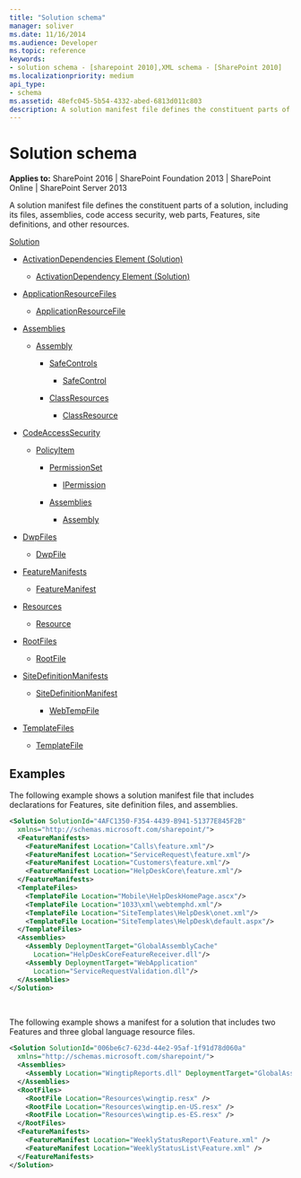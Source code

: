 ```yaml
---
title: "Solution schema"
manager: soliver
ms.date: 11/16/2014
ms.audience: Developer
ms.topic: reference
keywords:
- solution schema - [sharepoint 2010],XML schema - [SharePoint 2010]
ms.localizationpriority: medium
api_type:
- schema
ms.assetid: 48efc045-5b54-4332-abed-6813d011c803
description: A solution manifest file defines the constituent parts of a solution, including its files, assemblies, code access security, web parts, Features, site definitions, and other resources.
---
```


# Solution schema

**Applies to:** SharePoint 2016 | SharePoint Foundation 2013 | SharePoint Online | SharePoint Server 2013

A solution manifest file defines the constituent parts of a solution, including its files, assemblies, code access security, web parts, Features, site definitions, and other resources.

[Solution](solution-element-solution.md)

- [ActivationDependencies Element (Solution)](activationdependencies-element-solution.md)

  - [ActivationDependency Element (Solution)](activationdependency-element-solution.md)

- [ApplicationResourceFiles](applicationresourcefiles-element-solution.md)

  - [ApplicationResourceFile](applicationresourcefile-element-solution.md)

- [Assemblies](assemblies-element-solutionassemblies.md)

  - [Assembly](assembly-element-solutionassemblies.md)

    - [SafeControls](safecontrols-element-solution.md)

      - [SafeControl](safecontrol-element-solution.md)

    - [ClassResources](classresources-element-solution.md)

      - [ClassResource](classresource-element-solution.md)

- [CodeAccessSecurity](codeaccesssecurity-element-solution.md)

  - [PolicyItem](policyitem-element-solution.md)

    - [PermissionSet](permissionset-element-solution.md)

      - [IPermission](ipermission-element-solution.md)

    - [Assemblies](assemblies-element-solutioncodeaccesssecurity.md)

      - [Assembly](assembly-element-solutioncodeaccesssecurity.md)

- [DwpFiles](dwpfiles-element-solution.md)

  - [DwpFile](dwpfile-element-solution.md)

- [FeatureManifests](featuremanifests-element-solution.md)

  - [FeatureManifest](featuremanifest-element-solution.md)

- [Resources](resources-element-solution.md)

  - [Resource](resource-element-solution.md)

- [RootFiles](rootfiles-element-solution.md)

  - [RootFile](rootfile-element-solution.md)

- [SiteDefinitionManifests](sitedefinitionmanifests-element-solution.md)

  - [SiteDefinitionManifest](sitedefinitionmanifest-element-solution.md)

    - [WebTempFile](webtempfile-element-solution.md)

- [TemplateFiles](templatefiles-element-solution.md)

  - [TemplateFile](templatefile-element-solution.md)

## Examples

The following example shows a solution manifest file that includes declarations for Features, site definition files, and assemblies.

```XML
<Solution SolutionId="4AFC1350-F354-4439-B941-51377E845F2B"
  xmlns="http://schemas.microsoft.com/sharepoint/">
  <FeatureManifests>
    <FeatureManifest Location="Calls\feature.xml"/>
    <FeatureManifest Location="ServiceRequest\feature.xml"/>
    <FeatureManifest Location="Customers\feature.xml"/>
    <FeatureManifest Location="HelpDeskCore\feature.xml"/>
  </FeatureManifests>
  <TemplateFiles>
    <TemplateFile Location="Mobile\HelpDeskHomePage.ascx"/>
    <TemplateFile Location="1033\xml\webtemphd.xml"/>
    <TemplateFile Location="SiteTemplates\HelpDesk\onet.xml"/>
    <TemplateFile Location="SiteTemplates\HelpDesk\default.aspx"/>
  </TemplateFiles>
  <Assemblies>
    <Assembly DeploymentTarget="GlobalAssemblyCache"
      Location="HelpDeskCoreFeatureReceiver.dll"/>
    <Assembly DeploymentTarget="WebApplication"
      Location="ServiceRequestValidation.dll"/>
  </Assemblies>
</Solution>
```

<br/>

The following example shows a manifest for a solution that includes two Features and three global language resource files.

```XML
<Solution SolutionId="006be6c7-623d-44e2-95af-1f91d78d060a"
  xmlns="http://schemas.microsoft.com/sharepoint/">
  <Assemblies>
    <Assembly Location="WingtipReports.dll" DeploymentTarget="GlobalAssemblyCache" />
  </Assemblies>
  <RootFiles>
    <RootFile Location="Resources\wingtip.resx" />
    <RootFile Location="Resources\wingtip.en-US.resx" />
    <RootFile Location="Resources\wingtip.es-ES.resx" />
  </RootFiles>
  <FeatureManifests>
    <FeatureManifest Location="WeeklyStatusReport\Feature.xml" />
    <FeatureManifest Location="WeeklyStatusList\Feature.xml" />
  </FeatureManifests>
</Solution>
```
